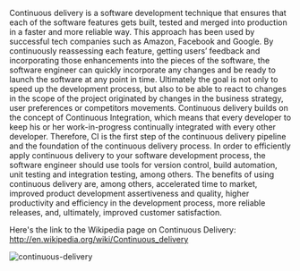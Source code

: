 Continuous delivery is a software development technique that ensures that each of the software features gets built, tested and merged into production in a faster and more reliable way. This approach has been used by successful tech companies such as Amazon, Facebook and Google.
By continuously reassessing each feature, getting users’ feedback and incorporating those enhancements into the pieces of the software, the software engineer can quickly incorporate any changes and be ready to launch the software at any point in time. Ultimately the goal is not only to speed up the development process, but also to be able to react to changes in the scope of the project originated by changes in the business strategy, user preferences or competitors movements.
Continuous delivery builds on the concept of Continuous Integration, which means that every developer to keep his or her work-in-progress continually integrated with every other developer. Therefore, CI is the first step of the continuous delivery pipeline and the foundation of the continuous delivery process. In order to efficiently apply continuous delivery to your software development process, the software engineer should use tools for version control, build automation, unit testing and integration testing, among others.
The benefits of using continuous delivery are, among others, accelerated time to market, improved product development assertiveness and quality, higher productivity and efficiency in the development process, more reliable releases, and, ultimately, improved customer satisfaction.

Here's the link to the Wikipedia page on Continuous Delivery: http://en.wikipedia.org/wiki/Continuous_delivery

![continuous-delivery](http://continuousdelivery.com/wp-content/uploads/2014/02/01_CD_the_idea_low-res.jpg)
